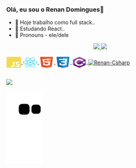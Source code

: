 
### Olá, eu sou o Renan Domingues👋


- 🔭 Hoje trabalho como full stack..
- 🌱 Estudando React..
- 👯 Pronouns - ele/dele

<div align="center">
  <a href="https://github.com/domingues88">
  <img height="180em" src="https://github-readme-stats.vercel.app/api?username=domingues88&show_icons=true&theme=github_dark&include_all_commits=true&count_private=true"/>
  <img height="180em" src="https://github-readme-stats.vercel.app/api/top-langs/?username=domingues88&layout=compact&langs_count=7&theme=github_dark"/>
</div>

<div style="display: inline_block"><br>
  <img align="center" alt="Renan-Js" height="30" width="40" src="https://raw.githubusercontent.com/devicons/devicon/master/icons/javascript/javascript-plain.svg">  
  <img align="center" alt="Renan-React" height="30" width="40" src="https://raw.githubusercontent.com/devicons/devicon/master/icons/react/react-original.svg">
  <img align="center" alt="Renan-HTML" height="30" width="40" src="https://raw.githubusercontent.com/devicons/devicon/master/icons/html5/html5-original.svg">
  <img align="center" alt="Renan-CSS" height="30" width="40" src="https://raw.githubusercontent.com/devicons/devicon/master/icons/css3/css3-original.svg">  
  <img align="center" alt="Renan-Csharp" height="30" width="40" src="https://raw.githubusercontent.com/devicons/devicon/master/icons/csharp/csharp-original.svg">
  <img align="center" alt="Renan-Csharp" height="30" width="40" src="https://cdn.jsdelivr.net/gh/devicons/devicon/icons/bootstrap/bootstrap-original.svg"> 
</div>

 ##

<div> 
  
  <a href="https://www.linkedin.com/in/renan-domingues-de-araújo-434943204/" target="_blank"><img src="https://img.shields.io/badge/-LinkedIn-%230077B5?style=for-the-badge&logo=linkedin&logoColor=white" target="_blank"></a> 
 
</div>

![Snake animation](https://github.com/domingues88/domingues88/blob/output/github-contribution-grid-snake.svg)

